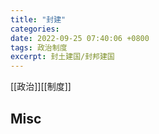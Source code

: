 ```yaml
---
title: "封建"
categories: 
date: 2022-09-25 07:40:06 +0800
tags: 政治制度
excerpt: 封土建国/封邦建国
---
```




[[政治]][[制度]]






## Misc






